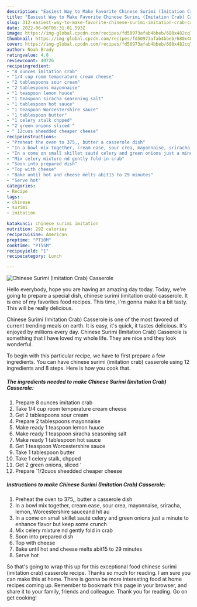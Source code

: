```yaml
---
description: "Easiest Way to Make Favorite Chinese Surimi (Imitation Crab) Casserole"
title: "Easiest Way to Make Favorite Chinese Surimi (Imitation Crab) Casserole"
slug: 312-easiest-way-to-make-favorite-chinese-surimi-imitation-crab-casserole
date: 2022-06-06T05:31:01.593Z
image: https://img-global.cpcdn.com/recipes/fd50973afab4bbeb/680x482cq70/chinese-surimi-imitation-crab-casserole-recipe-main-photo.jpg
thumbnail: https://img-global.cpcdn.com/recipes/fd50973afab4bbeb/680x482cq70/chinese-surimi-imitation-crab-casserole-recipe-main-photo.jpg
cover: https://img-global.cpcdn.com/recipes/fd50973afab4bbeb/680x482cq70/chinese-surimi-imitation-crab-casserole-recipe-main-photo.jpg
author: Noah Brady
ratingvalue: 4.8
reviewcount: 40726
recipeingredient:
- "8 ounces imitation crab"
- "1/4 cup room temperature cream cheese"
- "2 tablespoons sour cream"
- "2 tablespoons mayonnaise"
- "1 teaspoon lemon huuce"
- "1 teaspoon siracha seasoning salt"
- "1 tablespoon hot sauce"
- "1 teaspoon Worcestershire sauce"
- "1 tablespoon butter"
- "1 celery stalk chpped"
- "2 green onions sliced "
- " 12cuos sheedded cheaper cheese"
recipeinstructions:
- "Preheat the oven to 375,, butter a casserole dish"
- "In a bowl mix together, cream ease, sour crea, mayonnaise, sriracha, lemon, Worcestershire sauceand hit au"
- "In a come on small skillet sauté celery and green onions just a minute to enhance flavor but keep some crunch"
- "Mix celery mixture nd gently fold in crab"
- "Soon into prepared dish"
- "Top with cheese"
- "Bake until hot and cheese melts abit15 to 29 minutes"
- "Serve hot"
categories:
- Recipe
tags:
- chinese
- surimi
- imitation

katakunci: chinese surimi imitation 
nutrition: 292 calories
recipecuisine: American
preptime: "PT10M"
cooktime: "PT55M"
recipeyield: "1"
recipecategory: Lunch

---
```



![Chinese Surimi (Imitation Crab) Casserole](https://img-global.cpcdn.com/recipes/fd50973afab4bbeb/680x482cq70/chinese-surimi-imitation-crab-casserole-recipe-main-photo.jpg)

Hello everybody, hope you are having an amazing day today. Today, we're going to prepare a special dish, chinese surimi (imitation crab) casserole. It is one of my favorites food recipes. This time, I'm gonna make it a bit tasty. This will be really delicious.



Chinese Surimi (Imitation Crab) Casserole is one of the most favored of current trending meals on earth. It is easy, it's quick, it tastes delicious. It's enjoyed by millions every day. Chinese Surimi (Imitation Crab) Casserole is something that I have loved my whole life. They are nice and they look wonderful.


To begin with this particular recipe, we have to first prepare a few ingredients. You can have chinese surimi (imitation crab) casserole using 12 ingredients and 8 steps. Here is how you cook that.

<!--inarticleads1-->

##### The ingredients needed to make Chinese Surimi (Imitation Crab) Casserole:

1. Prepare 8 ounces imitation crab
1. Take 1/4 cup room temperature cream cheese
1. Get 2 tablespoons sour cream
1. Prepare 2 tablespoons mayonnaise
1. Make ready 1 teaspoon lemon huuce
1. Make ready 1 teaspoon siracha seasoning salt
1. Make ready 1 tablespoon hot sauce
1. Get 1 teaspoon Worcestershire sauce
1. Take 1 tablespoon butter
1. Take 1 celery stalk, chpped
1. Get 2 green onions, sliced ‘
1. Prepare  `1/2cuos sheedded cheaper cheese




<!--inarticleads2-->

##### Instructions to make Chinese Surimi (Imitation Crab) Casserole:

1. Preheat the oven to 375,, butter a casserole dish
1. In a bowl mix together, cream ease, sour crea, mayonnaise, sriracha, lemon, Worcestershire sauceand hit au
1. In a come on small skillet sauté celery and green onions just a minute to enhance flavor but keep some crunch
1. Mix celery mixture nd gently fold in crab
1. Soon into prepared dish
1. Top with cheese
1. Bake until hot and cheese melts abit15 to 29 minutes
1. Serve hot




So that's going to wrap this up for this exceptional food chinese surimi (imitation crab) casserole recipe. Thanks so much for reading. I am sure you can make this at home. There is gonna be more interesting food at home recipes coming up. Remember to bookmark this page in your browser, and share it to your family, friends and colleague. Thank you for reading. Go on get cooking!
